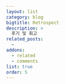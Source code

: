 ```yaml
---
layout: list
category: blog
bigtitle: Retrospect
description: >
  후기 및 회고
related_posts:
  -
addons:
  - related
  - comments
list: true
order: 5
---
```


